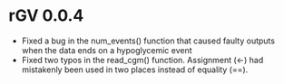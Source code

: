 # rGV 0.0.4
* Fixed a bug in the num_events() function that caused faulty outputs when the data ends on a hypoglycemic event
* Fixed two typos in the read_cgm() function. Assignment (<-) had mistakenly been used in two places instead of equality (==).
